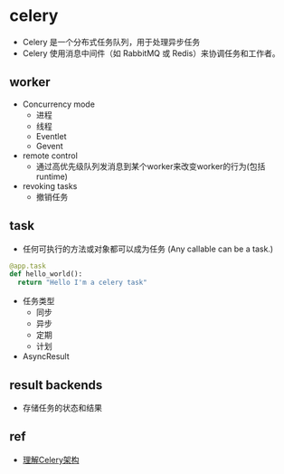 # celery
+ Celery 是一个分布式任务队列，用于处理异步任务
+ Celery 使用消息中间件（如 RabbitMQ 或 Redis）来协调任务和工作者。

## worker
+ Concurrency mode
    + 进程
    + 线程
    + Eventlet
    + Gevent
+ remote control
    + 通过高优先级队列发消息到某个worker来改变worker的行为(包括runtime)
+ revoking tasks
    + 撤销任务
## task
+ 任何可执行的方法或对象都可以成为任务 (Any callable can be a task.)
```py
@app.task
def hello_world():
  return "Hello I'm a celery task"
```
+ 任务类型
    + 同步
    + 异步
    + 定期
    + 计划
+ AsyncResult

## result backends
+ 存储任务的状态和结果
## ref
+ [理解Celery架构](https://hellowac.github.io/parallel-programming-with-python-zh/chapter7/understanding_celery_architecture/)